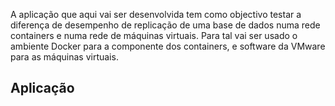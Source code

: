 A aplicação que aqui vai ser desenvolvida tem como objectivo testar a diferença de desempenho de replicação de uma base de dados numa rede containers e numa rede de máquinas virtuais. Para tal vai ser usado o ambiente Docker para a componente dos containers, e software da VMware para as máquinas virtuais.

## Aplicação
